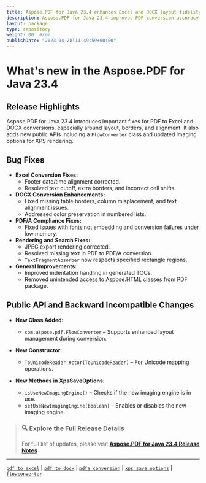 ```yaml
---
title: Aspose.PDF for Java 23.4 enhances Excel and DOCX layout fidelity
description: Aspose.PDF for Java 23.4 improves PDF conversion accuracy to Excel and DOCX, fixes layout issues, and adds FlowConverter API and new XPS rendering options.
layout: package
type: repository
weight: 00	#rem
publishDate: "2023-04-28T11:49:59+00:00"
---
```


# What's new in the Aspose.PDF for Java 23.4

## Release Highlights

Aspose.PDF for Java 23.4 introduces important fixes for PDF to Excel and DOCX conversions, especially around layout, borders, and alignment. It also adds new public APIs including a `FlowConverter` class and updated imaging options for XPS rendering.

## Bug Fixes

- **Excel Conversion Fixes:**
  - Footer date/time alignment corrected.
  - Resolved text cutoff, extra borders, and incorrect cell shifts.
- **DOCX Conversion Enhancements:**
  - Fixed missing table borders, column misplacement, and text alignment issues.
  - Addressed color preservation in numbered lists.
- **PDF/A Compliance Fixes:**
  - Fixed issues with fonts not embedding and conversion failures under low memory.
- **Rendering and Search Fixes:**
  - JPEG export rendering corrected.
  - Resolved missing text in PDF to PDF/A conversion.
  - `TextFragmentAbsorber` now respects specified rectangle regions.
- **General Improvements:**
  - Improved indentation handling in generated TOCs.
  - Removed unintended access to Aspose.HTML classes from PDF package.

## Public API and Backward Incompatible Changes

- **New Class Added:**
  - `com.aspose.pdf.FlowConverter` – Supports enhanced layout management during conversion.

- **New Constructor:**
  - `ToUnicodeReader.#ctor(ToUnicodeReader)` – For Unicode mapping operations.

- **New Methods in XpsSaveOptions:**
  - `isUseNewImagingEngine()` – Checks if the new imaging engine is in use.
  - `setUseNewImagingEngine(boolean)` – Enables or disables the new imaging engine.

> ### 🔍 Explore the Full Release Details  
> For full list of updates, please visit **[Aspose.PDF for Java 23.4 Release Notes](https://releases.aspose.com/pdf/java/release-notes/2023/aspose-pdf-for-java-23-4-release-notes/)**

---

[`pdf to excel`](https://search.aspose.com/q/pdf-to-excel.html) | [`pdf to docx`](https://search.aspose.com/q/pdf-to-docx.html) | [`pdfa conversion`](https://search.aspose.com/q/pdfa-conversion.html) | [`xps save options`](https://search.aspose.com/q/xps-save-options.html) | [`flowconverter`](https://search.aspose.com/q/flowconverter.html)
